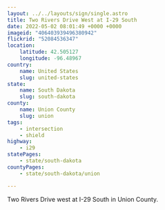 ```yaml
---
layout: ../../layouts/sign/single.astro
title: Two Rivers Drive West at I-29 South
date: 2022-05-02 08:01:49 +0000 +0000
imageid: "406403939496380942"
flickrid: "52084536347"
location:
    latitude: 42.505127
    longitude: -96.48967
country:
    name: United States
    slug: united-states
state:
    name: South Dakota
    slug: south-dakota
county:
    name: Union County
    slug: union
tags:
    - intersection
    - shield
highway:
    - i29
statePages:
    - state/south-dakota
countyPages:
    - state/south-dakota/union

---
```

Two Rivers Drive west at I-29 South in Union County.
